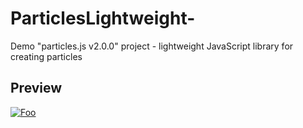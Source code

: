 # ParticlesLightweight-
Demo "particles.js v2.0.0" project - lightweight JavaScript library for creating particles 

## Preview 

[![Foo](https://github.com/AvgustPol/ParticlesLightweight-/blob/master/ParticlesJsDemo.png?raw=true)](https://github.com/AvgustPol/ParticlesLightweight-/blob/master/ParticlesJsDemo.png?raw=true)
